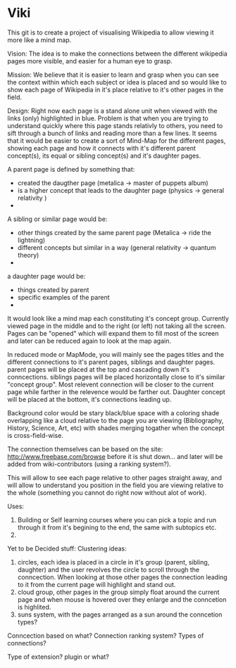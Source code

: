 # Viki
This git is to create a project of visualising Wikipedia to allow viewing it more like a mind map.

Vision: 
The idea is to make the connections between the different wikipedia pages more visible, and easier for a human eye to grasp.

Mission:
We believe that it is easier to learn and grasp when you can see the context within which each subject or idea is placed and so would like to show each page of Wikipedia in it's place relative to it's other pages in the field.


Design:
Right now each page is a stand alone unit when viewed with the links (only) highlighted in blue. Problem is that when you are trying to understand quickly where this page stands relativly to others, you need to sift through a bunch of links and reading more than a few lines. It seems that it would be easier to create a sort of Mind-Map for the different pages, showing each page and how it connects with it's different parent concept(s), its equal or sibling concept(s) and it's daughter pages.

A parent page is defined by something that:
- created the daugther page (metalica -> master of puppets album)
- is a higher concept that leads to the daughter page (physics -> general relativity )
- 

A sibling or similar page would be:
- other things created by the same parent page (Metalica -> ride the lightning)
- different concepts but similar in a way (general relativity -> quantum theory)
- 

a daughter page would be:
- things created by parent
- specific examples of the parent
- 


It would look like a mind map each constituting it's concept group. Currently viewed page in the middle and to the right (or left) not taking all the screen. Pages can be "opened" which will expand them to fill most of the screen and later can be reduced again to look at the map again.

In reduced mode or MapMode, you will mainly see the pages titles and the different connections to it's parent pages, siblings and daughter pages. 
parent pages will be placed at the top and cascading down it's conncections.
siblings pages will be placed horizontally close to it's similar "concept group". Most relevent connection will be closer to the current page while farther in the relevence would be farther out.
Daughter concept will be placed at the bottom, it's connections leading up.

Background color would be stary black/blue space with a coloring shade overlapping like a cloud relative to the page you are viewing (Bibliography, History, Science, Art, etc) with shades merging togather when the concept is cross-field-wise.


The connection themselves can be based on the site: http://www.freebase.com/browse before it is shut down...
and later will be added from wiki-contributors (using a ranking system?).

This will allow to see each page relative to other pages straight away, and will allow to understand you position in the field you are viewing relative to the whole (something you cannot do right now without alot of work).


Uses:
1) Building or Self learning courses where you can pick a topic and run through it from it's begining to the end, the same with subtopics etc.
2) 


Yet to be Decided stuff:
Clustering ideas:
1) circles, each idea is placed in a circle in it's group (parent, sibling, daughter) and the user revolves the circle to scroll through the conncection. When looking at those other pages the connection leading to it from the current page will highlight and stand out.
2) cloud group, other pages in the group simply float around the current page and when mouse is hovered over they enlarge and the conncetion is highlited.
3) suns system, with the pages arranged as a sun around the conncetion types?

Conncection based on what?
Connection ranking system?
Types of connections?

Type of extension? plugin or what?

